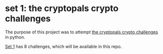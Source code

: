 # set 1: the cryptopals crypto challenges

The purpose of this project was to attempt [the cryptopals crypto challenges](https://cryptopals.com/) in python.  

[Set 1](https://cryptopals.com/sets/1) has 8 challenges, which will be available in this repo.
